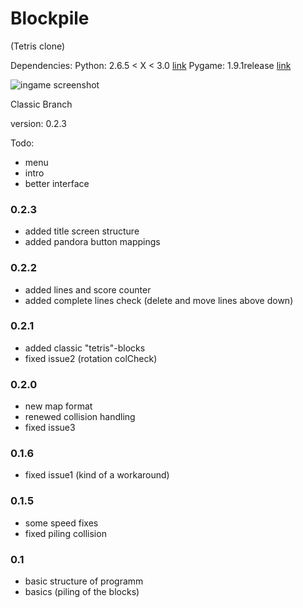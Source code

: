 # Blockpile
(Tetris clone)

Dependencies:
	Python: 2.6.5 < X < 3.0 [link](http://www.python.org/download/)
	Pygame: 1.9.1release [link](http://www.pygame.org/download.shtml)

![ingame screenshot](http://simon-lenz.de/www/skin/gfx/proj_blockpile_main.png "Ingame screenshot")

Classic Branch

version: 0.2.3

Todo:
- menu
- intro
- better interface

### 0.2.3 ###
- added title screen structure
- added pandora button mappings
### 0.2.2 ###
- added lines and score counter
- added complete lines check (delete and move lines above down)
### 0.2.1 ###
- added classic "tetris"-blocks
- fixed issue2 (rotation colCheck)
### 0.2.0 ###
- new map format
- renewed collision handling
- fixed issue3
### 0.1.6 ###
- fixed issue1 (kind of a workaround)
### 0.1.5 ###
- some speed fixes
- fixed piling collision
### 0.1   ###
- basic structure of programm
- basics (piling of the blocks)